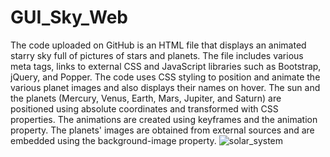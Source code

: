# GUI_Sky_Web
 
The code uploaded on GitHub is an HTML file that displays an animated starry sky full of pictures of stars and planets. The file includes various meta tags, links to external CSS and JavaScript libraries such as Bootstrap, jQuery, and Popper. The code uses CSS styling to position and animate the various planet images and also displays their names on hover. The sun and the planets (Mercury, Venus, Earth, Mars, Jupiter, and Saturn) are positioned using absolute coordinates and transformed with CSS properties. The animations are created using keyframes and the animation property. The planets' images are obtained from external sources and are embedded using the background-image property.
![solar_system](https://user-images.githubusercontent.com/84716396/224546387-2c3d2349-e3a0-4ee9-9e06-dec134d7ce53.gif)
